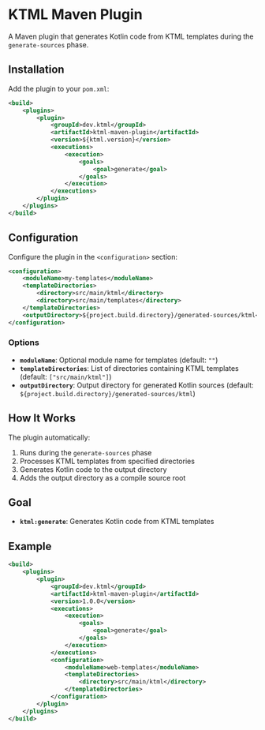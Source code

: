 # KTML Maven Plugin

A Maven plugin that generates Kotlin code from KTML templates during the `generate-sources` phase.

## Installation

Add the plugin to your `pom.xml`:

```xml
<build>
    <plugins>
        <plugin>
            <groupId>dev.ktml</groupId>
            <artifactId>ktml-maven-plugin</artifactId>
            <version>${ktml.version}</version>
            <executions>
                <execution>
                    <goals>
                        <goal>generate</goal>
                    </goals>
                </execution>
            </executions>
        </plugin>
    </plugins>
</build>
```

## Configuration

Configure the plugin in the `<configuration>` section:

```xml
<configuration>
    <moduleName>my-templates</moduleName>
    <templateDirectories>
        <directory>src/main/ktml</directory>
        <directory>src/main/templates</directory>
    </templateDirectories>
    <outputDirectory>${project.build.directory}/generated-sources/ktml</outputDirectory>
</configuration>
```

### Options

- **`moduleName`**: Optional module name for templates (default: `""`)
- **`templateDirectories`**: List of directories containing KTML templates (default: `["src/main/ktml"]`)
- **`outputDirectory`**: Output directory for generated Kotlin sources (default: `${project.build.directory}/generated-sources/ktml`)

## How It Works

The plugin automatically:

1. Runs during the `generate-sources` phase
2. Processes KTML templates from specified directories
3. Generates Kotlin code to the output directory
4. Adds the output directory as a compile source root

## Goal

- **`ktml:generate`**: Generates Kotlin code from KTML templates

## Example

```xml
<build>
    <plugins>
        <plugin>
            <groupId>dev.ktml</groupId>
            <artifactId>ktml-maven-plugin</artifactId>
            <version>1.0.0</version>
            <executions>
                <execution>
                    <goals>
                        <goal>generate</goal>
                    </goals>
                </execution>
            </executions>
            <configuration>
                <moduleName>web-templates</moduleName>
                <templateDirectories>
                    <directory>src/main/ktml</directory>
                </templateDirectories>
            </configuration>
        </plugin>
    </plugins>
</build>
```
